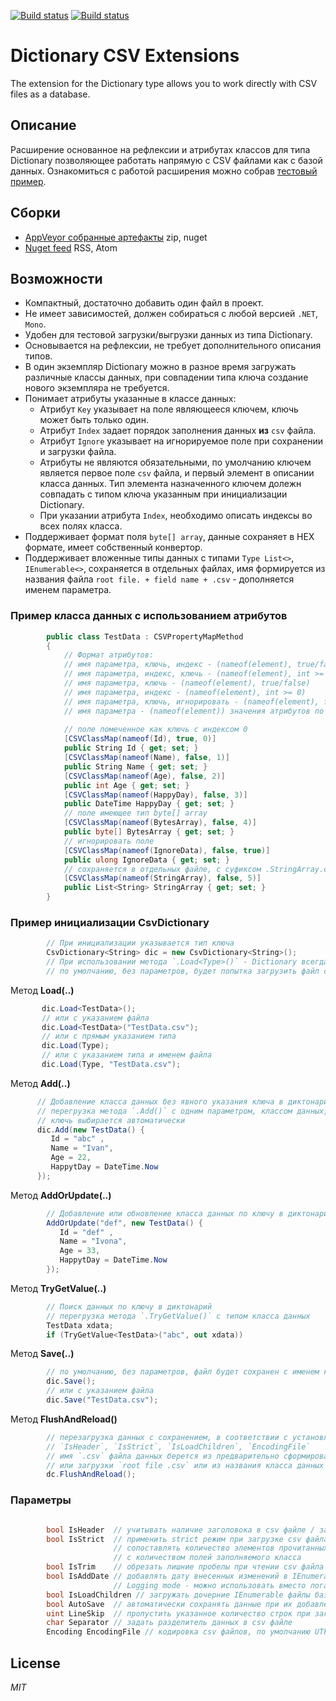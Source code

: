 [![Build status](https://ci.appveyor.com/api/projects/status/r07aowi0rha2xw9y?svg=true)](https://ci.appveyor.com/project/ClnViewer/dictionary-csv-extensions)
[![Build status](https://ci.appveyor.com/api/projects/status/r07aowi0rha2xw9y/branch/master?svg=true)](https://ci.appveyor.com/project/ClnViewer/dictionary-csv-extensions/branch/master)




# Dictionary CSV Extensions
The extension for the Dictionary type allows you to work directly with CSV files as a database.

## Описание

Расширение основанное на рефлексии и атрибутах классов для типа Dictionary позволяющее работать напрямую с CSV  файлами как с базой данных. Ознакомиться с работой расширения можно собрав [тестовый пример](CsvDictionaryTest.cs).

## Сборки

- [AppVeyor собранные артефакты](https://ci.appveyor.com/project/ClnViewer/dictionary-csv-extensions/build/artifacts) zip, nuget
- [Nuget feed](https://ci.appveyor.com/nuget/dictionary-csv-extensions-yffo5bgn5j35) RSS, Atom


## Возможности

- Компактный, достаточно добавить один файл в проект.
- Не имеет зависимостей, должен собираться с любой версией `.NET`, `Mono`.
- Удобен для тестовой загрузки/выгрузки данных из типа Dictionary.
- Основывается на рефлексии, не требует дополнительного описания типов.
- В один экземпляр Dictionary можно в разное время загружать различные классы данных, при совпадении типа ключа создание нового экземпляра не требуется.
- Понимает атрибуты указанные в классе данных:
  - Атрибут `Key` указывает на поле являющееся ключем, ключь может быть только один.
  - Атрибут `Index` задает порядок заполнения данных __из__ `csv` файла.
  - Атрибут `Ignore` указывает на игнорируемое поле при сохранении и загрузки файла.
  - Атрибуты не являются обязательными, по умолчанию ключем является первое поле `csv` файла, и первый элемент в описании класса данных. Тип элемента назначенного ключем долежн совпадать с типом ключа указанным при инициализации Dictionary.
  - При указании атрибута `Index`, необходимо описать индексы во всех полях класса.
- Поддерживает формат поля `byte[] array`, данные сохраняет в HEX формате, имеет собственный конвертор.
- Поддерживает вложенные типы данных с типами `Type List<>`, `IEnumerable<>`, сохраняется в отдельных файлах, имя формируется из названия файла `root file. + field name + .csv` - дополняется именем параметра.
 
  
### Пример класса данных с использованием атрибутов

```c#
        public class TestData : CSVPropertyMapMethod
        {
            // Формат атрибутов:
            // имя параметра, ключь, индекс - (nameof(element), true/false, int >= 0)
            // имя параметра, индекс, ключь - (nameof(element), int >= 0, true/false)
            // имя параметра, ключь - (nameof(element), true/false)
            // имя параметра, индекс - (nameof(element), int >= 0)
            // имя параметра, ключь, игнорировать - (nameof(element), false, true)
            // имя параметра - (nameof(element)) значения атрибутов по умолчанию
            
            // поле помеченное как ключь с индексом 0
            [CSVClassMap(nameof(Id), true, 0)]
            public String Id { get; set; }
            [CSVClassMap(nameof(Name), false, 1)]
            public String Name { get; set; }
            [CSVClassMap(nameof(Age), false, 2)]
            public int Age { get; set; }
            [CSVClassMap(nameof(HappyDay), false, 3)]
            public DateTime HappyDay { get; set; }
            // поле имеющее тип byte[] array
            [CSVClassMap(nameof(BytesArray), false, 4)]
            public byte[] BytesArray { get; set; }
            // игнорировать поле
            [CSVClassMap(nameof(IgnoreData), false, true)]
            public ulong IgnoreData { get; set; }
            // сохраняется в отдельных файле, с суфиксом .StringArray.csv
            [CSVClassMap(nameof(StringArray), false, 5)]
            public List<String> StringArray { get; set; }
        }
```

### Пример инициализации CsvDictionary

```c#
        // При инициализации указывается тип ключа
        CsvDictionary<String> dic = new CsvDictionary<String>();
        // При использовании метода `.Load<Type>()` - Dictionary всегда очищается от предыдущих данных
        // по умолчанию, без параметров, будет попытка загрузить файл с именем класса и расширением `.csv`
```
 
 Метод __Load(..)__
 
 ```c#
        dic.Load<TestData>();
        // или с указанием файла
        dic.Load<TestData>("TestData.csv");
        // или с прямым указанием типа
        dic.Load(Type);
        // или с указанием типа и именем файла
        dic.Load(Type, "TestData.csv");
  ```
  
  Метод __Add(..)__
  
  ```c#
        // Добавление класса данных без явного указания ключа в диктонарий
        // перегрузка метода `.Add()` с одним параметром, классом данных,
        // ключь выбирается автоматически
        dic.Add(new TestData() {
           Id = "abc" ,
           Name = "Ivan",
           Age = 22,
           HappytDay = DateTime.Now
        });        
```

Метод __AddOrUpdate(..)__

```c#
        // Добавление или обновление класса данных по ключу в диктонарий
        AddOrUpdate("def", new TestData() {
           Id = "def" ,
           Name = "Ivona",
           Age = 33,
           HappytDay = DateTime.Now
        });
```

Метод __TryGetValue(..)__

```c#
        // Поиск данных по ключу в диктонарий
        // перегрузка метода `.TryGetValue()` с типом класса данных
        TestData xdata;
        if (TryGetValue<TestData>("abc", out xdata))
```

Метод __Save(..)__

```c#
        // по умолчанию, без параметров, файл будет сохранен с именем класса и расширением `.csv`
        dic.Save();
        // или с указанием файла
        dic.Save("TestData.csv");
```

Метод __FlushAndReload()__

```c#
        // перезагрузка данных с сохранением, в соответствии с установленными параметрами:
        // `IsHeader`, `IsStrict`, `IsLoadChildren`, `EncodingFile`
        // имя `.csv` файла данных берется из предварительно сформированного при создании
        // или загрузки `root file .csv` или из названия класса данных
        dc.FlushAndReload();
```

### Параметры

```c#

        bool IsHeader  // учитывать наличие заголовока в csv файле / записывать заголовок
        bool IsStrict  // применить strict режим при загрузке csv файла
                       // сопоставлять количество элементов прочитанных из csv файла
                       // с количеством полей заполняемого класса
        bool IsTrim    // обрезать лишние пробелы при чтении csv файла
        bool IsAddDate // добавлять дату внесенных изменений в IEnumerable файлы базы,
                       // Logging mode - можно использовать вместо лога
        bool IsLoadChildren // загружать дочерние IEnumerable файлы базы
        bool AutoSave  // автоматически сохранять данные при их добавлении/изменении/удалении
        uint LineSkip  // пропустить указанное количество строк при загрузке из csv файла
        char Separator // задать разделитель данных в csv файле
        Encoding EncodingFile // кодировка csv файлов, по умолчанию UTF8

```

## License

_MIT_
